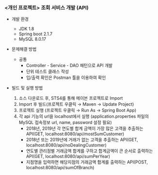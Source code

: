 ### <개인 프로젝트> 조회 서비스 개발 (API)

* 개발 환경
  * JDK 1.8
  * Spring boot 2.1.7
  * MySQL 8.0.17

* 문제해결 방법
  * 공통
    * Controller - Service - DAO 패턴으로 API 개발
    * 단위 테스트 클래스 작성
    * 입/출력 확인은 Postman 툴을 이용하여 확인

* 빌드 및 실행 방법
  1. 소스 다운로드 후, STS4를 통해 메이븐 프로젝트로 Import
  2. Import 후 빌드(프로젝트 우클릭 → Maven → Update Project)
  3. 프로젝트 실행 (프로젝트 우클릭 → Run As → Spring Boot App)
  4. 각 api 기능의 url을 localhost에서 실행 (application.properties 파일의 MySQL 접속정보 url, name, password 설정 필요)
      * 2018년, 2019년 각 연도별 합계 금액이 가장 많은 고객을 추출하는 API(GET, localhost:8080/api/mostSumCustomer)
      * 2018년 또는 2019년에 거래가 없는 고객을 추출하는 API(GET, localhost:8080/api/noDealingCustomer)
      * 연도별 관리점별 거래금액 합계를 구하고 합계금액이 큰 순서로 출력하는 API(GET, localhost:8080/api/sumPerYear)
      * 지점명을 입력하면 해당지점의 거래금액 합계를 출력하는 API(POST, localhost:8080/api/sumOfBranch)
